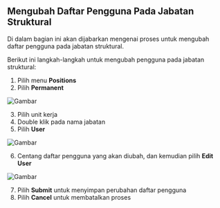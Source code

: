 ## **Mengubah Daftar Pengguna Pada Jabatan Struktural**

Di dalam bagian ini akan dijabarkan mengenai proses untuk mengubah daftar pengguna pada jabatan struktural.

Berikut ini langkah-langkah untuk mengubah pengguna pada jabatan struktural:

1. Pilih menu **Positions**
2. Pilih **Permanent**

![Gambar](_screenshot/.png/?sanitize=true)

3. Pilih unit kerja
4. Double klik pada nama jabatan
5. Pilih **User**

![Gambar](_screenshot/.png/?sanitize=true)

6. Centang daftar pengguna yang akan diubah, dan kemudian pilih **Edit User**

![Gambar](_screenshot/.png/?sanitize=true)

7. Pilih **Submit** untuk menyimpan perubahan daftar pengguna
8. Pilih **Cancel** untuk membatalkan proses